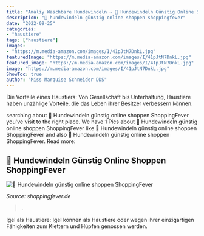 ```yaml
---
title: "Amaliy Waschbare Hundewindeln ~ 🥇 Hundewindeln Günstig Online Shoppen Shoppingfever"
description: "🥇 hundewindeln günstig online shoppen shoppingfever"
date: "2022-09-25"
categories:
- "haustiere"
tags: ["haustiere"]
images:
- "https://m.media-amazon.com/images/I/41pJtN7DnkL.jpg"
featuredImage: "https://m.media-amazon.com/images/I/41pJtN7DnkL.jpg"
featured_image: "https://m.media-amazon.com/images/I/41pJtN7DnkL.jpg"
image: "https://m.media-amazon.com/images/I/41pJtN7DnkL.jpg"
ShowToc: true
author: "Miss Marquise Schneider DDS"
---
```



Die Vorteile eines Haustiers: Von Gesellschaft bis Unterhaltung, Haustiere haben unzählige Vorteile, die das Leben ihrer Besitzer verbessern können.

	

		
searching about 🥇 Hundewindeln günstig online shoppen ShoppingFever you've visit to the right place. We have 1 Pics about 🥇 Hundewindeln günstig online shoppen ShoppingFever like 🥇 Hundewindeln günstig online shoppen ShoppingFever and also 🥇 Hundewindeln günstig online shoppen ShoppingFever. Read more:
		
    
## 🥇 Hundewindeln Günstig Online Shoppen ShoppingFever

<img loading=lazy src="https://m.media-amazon.com/images/I/41pJtN7DnkL.jpg" onerror="this.onerror=null;this.src='https://tse4.mm.bing.net/th?id=OIP.W5iAD-8qaDm8rzWyM8jslwHaHa&amp;pid=15.1';" alt="🥇 Hundewindeln günstig online shoppen ShoppingFever">

_Source: shoppingfever.de_

>. 

	

Igel als Haustiere: Igel können als Haustiere oder wegen ihrer einzigartigen Fähigkeiten zum Klettern und Hüpfen genossen werden.

